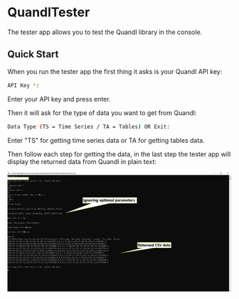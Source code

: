 # QuandlTester
The tester app allows you to test the Quandl library in the console.

## Quick Start
When you run the tester app the first thing it asks is your Quandl API key:

```bash
API Key *:
```

Enter your API key and press enter.

Then it will ask for the type of data you want to get from Quandl:

```bash
Data Type (TS = Time Series / TA = Tables) OR Exit:
```

Enter "TS" for getting time series data or TA for getting tables data.

Then follow each step for getting the data, in the last step the tester app will display the returned data from Quandl in plain text:

![iconbrowserfinal](./screenshot.png)